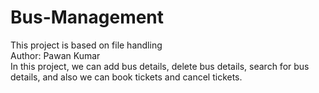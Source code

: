 # Bus-Management
This project is based  on file handling
<br>
Author: Pawan Kumar
<br>
In this project, we can add bus details, delete bus details, search for bus details, and also we can book tickets and  cancel tickets.
